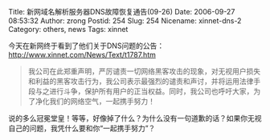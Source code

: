 Title: 新网域名解析服务器DNS故障恢复通告(09-26)
Date: 2006-09-27 08:53:32
Author: zrong
Postid: 254
Slug: 254
Nicename: xinnet-dns-2
Category: others, news
Tags: xinnet

今天在新网终于看到了他们关于DNS问题的公告：<http://www.xinnet.com/News/Text/t1787.htm>

> 我公司在此郑重声明，严厉谴责一切网络黑客攻击的现象，对无视用户损失和利益的黑客攻击行为，我公司表示最强烈的谴责和声讨，并将运用法律手段与之进行斗争，保护所有用户的正当权益。同时，我公司也呼吁大家，为了净化我们的网络空气，一起携手努力！

说的多么冠冕堂皇！等等，好像掉了什么？为什么没有一句道歉的话？如果你无视自己的问题，我凭什么要和你“一起携手努力”？


